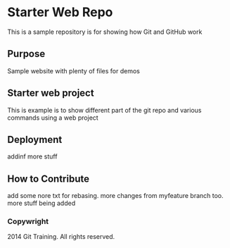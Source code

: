 # Starter Web Repo

This is a sample repository is for showing how Git and GitHub work

## Purpose

Sample website with plenty of files for demos

##  Starter web project

This is example is to show different part of the git repo and various commands using a web project

## Deployment

addinf more stuff

## How to Contribute

add some nore txt for rebasing. more changes from myfeature branch too.
more stuff being added

### Copywright
2014 Git Training. All rights reserved.


